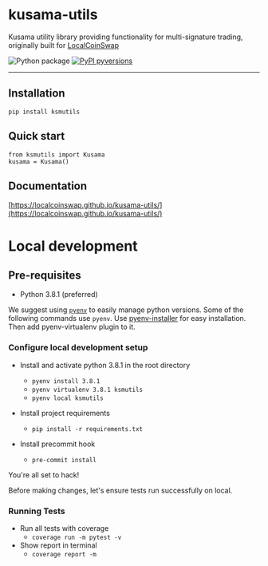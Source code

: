 # kusama-utils
Kusama utility library providing functionality for multi-signature trading, originally built for [LocalCoinSwap](https://localcoinswap.com)

![Python package](https://github.com/LocalCoinSwap/kusama-utils/workflows/Python%20package/badge.svg) [![PyPI pyversions](https://img.shields.io/pypi/pyversions/ksmutils.svg?v-0.0.3)](https://pypi.org/project/ksmutils/)


----

## Installation
```
pip install ksmutils
```

## Quick start
```
from ksmutils import Kusama
kusama = Kusama()
```

## Documentation

[https://localcoinswap.github.io/kusama-utils/](https://localcoinswap.github.io/kusama-utils/)

# Local development

## Pre-requisites

 - Python 3.8.1 (preferred)

We suggest using [`pyenv`](https://github.com/pyenv/pyenv-virtualenv) to easily manage python versions. Some of the following commands use `pyenv`.
Use [pyenv-installer](https://github.com/pyenv/pyenv-installer) for easy installation. Then add pyenv-virtualenv plugin to it.

### Configure local development setup

 - Install and activate python 3.8.1 in the root directory
    - `pyenv install 3.8.1`
    - `pyenv virtualenv 3.8.1 ksmutils`
    - `pyenv local ksmutils`

 - Install project requirements
    - `pip install -r requirements.txt`

 - Install precommit hook
    - `pre-commit install`

You're all set to hack!

Before making changes, let's ensure tests run successfully on local.

### Running Tests

 - Run all tests with coverage
    - `coverage run -m pytest -v`
 - Show report in terminal
    - `coverage report -m`

